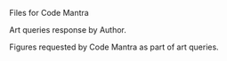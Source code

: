 Files for Code Mantra

Art queries response by Author.

Figures requested by Code Mantra as part of art queries.
